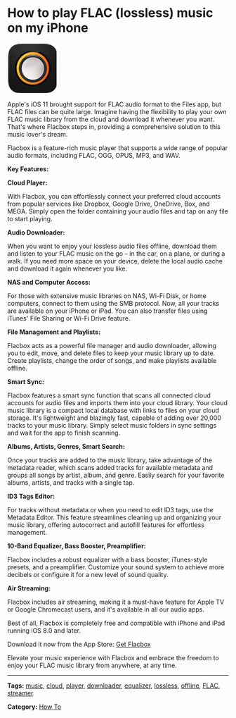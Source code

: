 # How to play FLAC (lossless) music on my iPhone

![Flacbox Icon - FLAC music player and downloader](21260c_ae1a9a804e704e9d94f6666df668387d~mv2.png)

Apple's iOS 11 brought support for FLAC audio format to the Files app, but FLAC files can be quite large. Imagine having the flexibility to play your own FLAC music library from the cloud and download it whenever you want. That's where Flacbox steps in, providing a comprehensive solution to this music lover's dream.

Flacbox is a feature-rich music player that supports a wide range of popular audio formats, including FLAC, OGG, OPUS, MP3, and WAV.

**Key Features:**

**Cloud Player:**

With Flacbox, you can effortlessly connect your preferred cloud accounts from popular services like Dropbox, Google Drive, OneDrive, Box, and MEGA. Simply open the folder containing your audio files and tap on any file to start playing.

**Audio Downloader:**

When you want to enjoy your lossless audio files offline, download them and listen to your FLAC music on the go – in the car, on a plane, or during a walk. If you need more space on your device, delete the local audio cache and download it again whenever you like.

**NAS and Computer Access:**

For those with extensive music libraries on NAS, Wi-Fi Disk, or home computers, connect to them using the SMB protocol. Now, all your tracks are available on your iPhone or iPad. You can also transfer files using iTunes' File Sharing or Wi-Fi Drive feature.

**File Management and Playlists:**

Flacbox acts as a powerful file manager and audio downloader, allowing you to edit, move, and delete files to keep your music library up to date. Create playlists, change the order of songs, and make playlists available offline.

**Smart Sync:**

Flacbox features a smart sync function that scans all connected cloud accounts for audio files and imports them into your cloud library. Your cloud music library is a compact local database with links to files on your cloud storage. It's lightweight and blazingly fast, capable of adding over 20,000 tracks to your music library. Simply select music folders in sync settings and wait for the app to finish scanning.

**Albums, Artists, Genres, Smart Search:**

Once your tracks are added to the music library, take advantage of the metadata reader, which scans added tracks for available metadata and groups all songs by artist, album, and genre. Easily search for your favorite albums, artists, and tracks with a single tap.

**ID3 Tags Editor:**

For tracks without metadata or when you need to edit ID3 tags, use the Metadata Editor. This feature streamlines cleaning up and organizing your music library, offering autocorrect and autofill features for effortless management.

**10-Band Equalizer, Bass Booster, Preamplifier:**

Flacbox includes a robust equalizer with a bass booster, iTunes-style presets, and a preamplifier. Customize your sound system to achieve more decibels or configure it for a new level of sound quality.

**Air Streaming:**

Flacbox includes air streaming, making it a must-have feature for Apple TV or Google Chromecast users, and it's available in all our audio apps.

Best of all, Flacbox is completely free and compatible with iPhone and iPad running iOS 8.0 and later.

Download it now from the App Store: [Get Flacbox](https://itunes.apple.com/us/app/flacbox-flac-mp3-player/id1097564256?mt=8)

Elevate your music experience with Flacbox and embrace the freedom to enjoy your FLAC music library from anywhere, at any time.

---

**Tags:** [music](https://www.everappz.com/blog/tags/music), [cloud](https://www.everappz.com/blog/tags/cloud), [player](https://www.everappz.com/blog/tags/player), [downloader](https://www.everappz.com/blog/tags/downloader), [equalizer](https://www.everappz.com/blog/tags/equalizer), [lossless](https://www.everappz.com/blog/tags/lossless), [offline](https://www.everappz.com/blog/tags/offline), [FLAC](https://www.everappz.com/blog/tags/flac-1), [streamer](https://www.everappz.com/blog/tags/streamer)

**Category:** [How To](https://www.everappz.com/blog/categories/how-to)